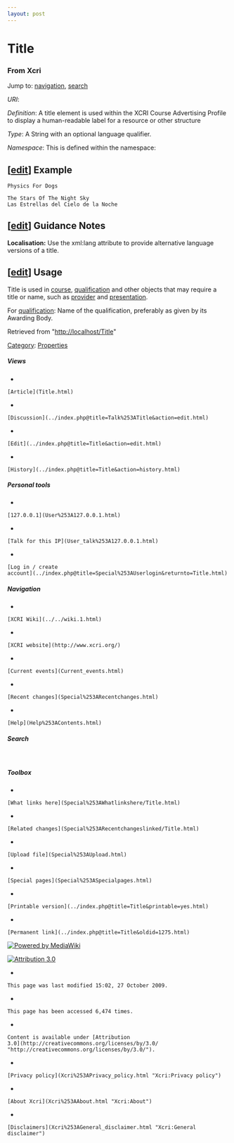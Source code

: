 ```yaml
---
layout: post
---
```








Title 
=====













### From Xcri 







Jump to: [navigation](Title.html#column-one),
[search](Title.html#searchInput)



*URI*: 

*Definition*: A title element is used within the XCRI Course Advertising
Profile to display a human-readable label for a resource or other
structure

*Type*: A String with an optional language qualifier.

*Namespace*: This is defined within the namespace:



\[[edit](../index.php@title=Title&action=edit&section=1.html "Edit section: Example")\] Example
-----------------------------------------------------------------------------------------------------------------------------------------------------------------

    Physics For Dogs

    The Stars Of The Night Sky
    Las Estrellas del Cielo de la Noche


\[[edit](../index.php@title=Title&action=edit&section=2.html "Edit section: Guidance Notes")\] Guidance Notes
-------------------------------------------------------------------------------------------------------------------------------------------------------------------------------

**Localisation:** Use the xml:lang attribute to provide alternative
language versions of a title.


\[[edit](../index.php@title=Title&action=edit&section=3.html "Edit section: Usage")\] Usage
-------------------------------------------------------------------------------------------------------------------------------------------------------------

Title is used in [course](Course.html "Course"),
[qualification](Qualification.html "Qualification") and other objects
that may require a title or name, such as
[provider](Provider.html "Provider") and
[presentation](Presentation.html "Presentation").

For [qualification](Qualification.html "Qualification"): Name of the
qualification, preferably as given by its Awarding Body.



Retrieved from "[http://localhost/Title](Title.html)"





[Category](Special%253ACategories.html "Special:Categories"): [Properties](Category%253AProperties.html "Category:Properties")

















##### Views



-   

    

    [Article](Title.html)
-   

    

    [Discussion](../index.php@title=Talk%253ATitle&action=edit.html)
-   

    

    [Edit](../index.php@title=Title&action=edit.html)
-   

    

    [History](../index.php@title=Title&action=history.html)







##### Personal tools



-   

    

    [127.0.0.1](User%253A127.0.0.1.html)
-   

    

    [Talk for this IP](User_talk%253A127.0.0.1.html)
-   

    

    [Log in / create
    account](../index.php@title=Special%253AUserlogin&returnto=Title.html)











[](../../wiki.1.html "XCRI Wiki")





##### Navigation



-   

    

    [XCRI Wiki](../../wiki.1.html)
-   

    

    [XCRI website](http://www.xcri.org/)
-   

    

    [Current events](Current_events.html)
-   

    

    [Recent changes](Special%253ARecentchanges.html)
-   

    

    [Help](Help%253AContents.html)







##### Search





 









##### Toolbox



-   

    

    [What links here](Special%253AWhatlinkshere/Title.html)
-   

    

    [Related changes](Special%253ARecentchangeslinked/Title.html)
-   

    

    [Upload file](Special%253AUpload.html)
-   

    

    [Special pages](Special%253ASpecialpages.html)
-   

    

    [Printable version](../index.php@title=Title&printable=yes.html)
-   

    

    [Permanent link](../index.php@title=Title&oldid=1275.html)















[![Powered by
MediaWiki](../skins/common/images/poweredby_mediawiki_88x31.png)](http://www.mediawiki.org/)





[![Attribution 3.0
](http://i.creativecommons.org/l/by/3.0/88x31.png)](http://creativecommons.org/licenses/by/3.0/)



-   

    

    This page was last modified 15:02, 27 October 2009.
-   

    

    This page has been accessed 6,474 times.
-   

    

    Content is available under [Attribution
    3.0](http://creativecommons.org/licenses/by/3.0/ "http://creativecommons.org/licenses/by/3.0/").
-   

    

    [Privacy policy](Xcri%253APrivacy_policy.html "Xcri:Privacy policy")
-   

    

    [About Xcri](Xcri%253AAbout.html "Xcri:About")
-   

    

    [Disclaimers](Xcri%253AGeneral_disclaimer.html "Xcri:General disclaimer")




